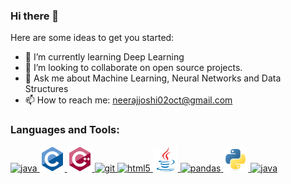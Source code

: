 ### Hi there 👋

Here are some ideas to get you started:

- 🌱 I’m currently learning Deep Learning 
- 👯 I’m looking to collaborate on open source projects.
- 💬 Ask me about Machine Learning, Neural Networks and Data Structures
- 📫 How to reach me: neerajjoshi02oct@gmail.com

<h3 align="left">Languages and Tools:</h3>
<p align="left"> <a href="https://scikit-learn.org/stable/" target="_blank"> <img src="https://encrypted-tbn0.gstatic.com/images?q=tbn:ANd9GcRJhDVOPYLBQAkIAyAxdX-m2T6qYNJZkFTuSg&usqp=CAU" alt="java" width="40" height="40"/> </a> <a href="https://www.cprogramming.com/" target="_blank"> <img src="https://raw.githubusercontent.com/devicons/devicon/master/icons/c/c-original.svg" alt="c" width="40" height="40"/> </a> <a href="https://www.w3schools.com/cpp/" target="_blank"> <img src="https://raw.githubusercontent.com/devicons/devicon/master/icons/cplusplus/cplusplus-original.svg" alt="cplusplus" width="40" height="40"/> </a> <a href="https://git-scm.com/" target="_blank"> <img src="https://www.vectorlogo.zone/logos/git-scm/git-scm-icon.svg" alt="git" width="40" height="40"/> </a> <a href="https://numpy.org/doc/" target="_blank"> <img src="https://encrypted-tbn0.gstatic.com/images?q=tbn:ANd9GcTMa6L1HoWd7zWIpL3Z8T3sO1Bb1exbc-K_Og&usqp=CAU" alt="html5" width="40" height="40"/> </a> <a href="https://www.java.com" target="_blank"> <img src="https://raw.githubusercontent.com/devicons/devicon/master/icons/java/java-original.svg" alt="java" width="40" height="40"/> </a> <a href="https://pandas.pydata.org/docs/" target="_blank"> <img src="https://www.pinclipart.com/picdir/middle/367-3678882_python-logo-clipart-easy-pandas-python-logo-png.png" alt="pandas" width="40" height="40"/> </a> <a href="https://www.python.org" target="_blank"> <img src="https://raw.githubusercontent.com/devicons/devicon/master/icons/python/python-original.svg" alt="python" width="40" height="40"/> </a> <a href="https://dev.mysql.com/doc/" target="_blank"> <img src="https://1000logos.net/wp-content/uploads/2020/08/MySQL-Logo-640x400.png" alt="java" width="40" height="40"/> </a> </p>
